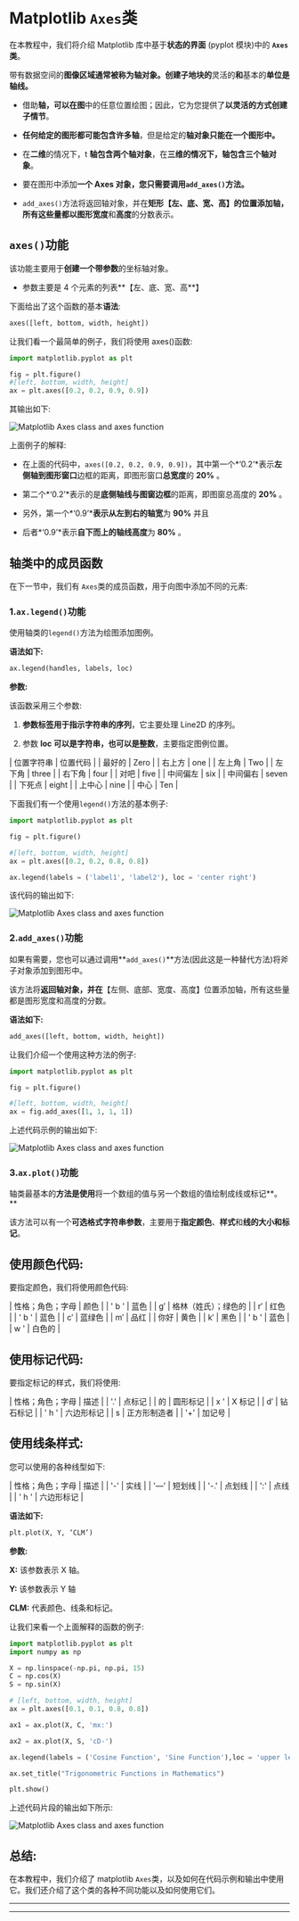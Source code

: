 # Matplotlib `Axes`类

在本教程中，我们将介绍 Matplotlib 库中基于**状态的界面** (pyplot 模块)中的 **`Axes`类**。

带有数据空间的**图像区域通常被称为轴对象。创建子地块的**灵活的**和**基本的**单位是轴线。**

*   借助**轴，可以在图**中的任意位置绘图；因此，它为您提供了**以灵活的方式创建子情节**。

*   **任何给定的图形都可能包含许多轴**，但是给定的**轴对象只能在一个图形中。**

*   在**二维**的情况下，t **轴包含两个轴对象**，在**三维的情况下，轴包含三个轴对象**。

*   要在图形中添加**一个 Axes 对象，您只需要调用`add_axes()`方法。**

*   `add_axes()`方法将返回轴对象，并在**矩形【左、底、宽、高】**的位置添加轴，所有这些量都以图形**宽度**和**高度**的分数表示。

## `axes()`功能

该功能主要用于**创建一个带参数**的坐标轴对象。

*   参数主要是 4 个元素的列表**【左、底、宽、高**】

下面给出了这个函数的基本**语法**:

```py
axes([left, bottom, width, height])
```

让我们看一个最简单的例子，我们将使用 axes()函数:

```py
import matplotlib.pyplot as plt 

fig = plt.figure() 
#[left, bottom, width, height] 
ax = plt.axes([0.2, 0.2, 0.9, 0.9]) 
```

其输出如下:

![Matplotlib Axes class and axes function](img/6d65c8280f37b818c9e0b4f3c53129d0.png)

上面例子的解释:

*   在上面的代码中，`axes([0.2, 0.2, 0.9, 0.9])`，其中第一个*‘0.2’*表示**左侧轴到图形窗口**边框的距离，即图形窗口**总宽度**的 **20%** 。

*   第二个*‘0.2’*表示的是**底侧轴线与图窗边框**的距离，即图窗总高度的 **20%** 。

*   另外，第一个*‘0.9’***表示从左到右的轴宽**为 **90%** 并且

*   后者*‘0.9’*表示**自下而上的轴线高度**为 **80%** 。

## 轴类中的成员函数

在下一节中，我们有 `Axes`类的成员函数，用于向图中添加不同的元素:

### 1.`ax.legend()`功能

使用轴类的`legend()`方法为绘图添加图例。

**语法如下:**

```py
ax.legend(handles, labels, loc)
```

**参数:**

该函数采用三个参数:

1.  **参数标签用于指示字符串的序列**，它主要处理 Line2D 的序列。

2.  参数 **loc 可以是字符串，也可以是整数**，主要指定图例位置。

| 位置字符串 | 位置代码 |
| 最好的 | Zero |
| 右上方 | one |
| 左上角 | Two |
| 左下角 | three |
| 右下角 | four |
| 对吧 | five |
| 中间偏左 | six |
| 中间偏右 | seven |
| 下死点 | eight |
| 上中心 | nine |
| 中心 | Ten |

下面我们有一个使用`legend()`方法的基本例子:

```py
import matplotlib.pyplot as plt 

fig = plt.figure() 

#[left, bottom, width, height] 
ax = plt.axes([0.2, 0.2, 0.8, 0.8]) 

ax.legend(labels = ('label1', 'label2'), loc = 'center right') 
```

该代码的输出如下:

![Matplotlib Axes class and axes function](img/e4e4945cb1079f5120f4c4900c18fec2.png)

### 2.`add_axes()`功能

如果有需要，您也可以通过调用**`add_axes()`**方法(因此这是一种替代方法)将斧子对象添加到图形中。

该方法将**返回轴对象，并在**【左侧、底部、宽度、高度】位置添加轴，所有这些量都是图形宽度和高度的分数。

**语法如下:**

```py
add_axes([left, bottom, width, height])
```

让我们介绍一个使用这种方法的例子:

```py
import matplotlib.pyplot as plt 

fig = plt.figure() 

#[left, bottom, width, height] 
ax = fig.add_axes([1, 1, 1, 1]) 
```

上述代码示例的输出如下:

![Matplotlib Axes class and axes function](img/4e9096a6898a489f05dfa3657cc7a547.png)

### 3.`ax.plot()`功能

轴类最基本的**方法是使用**将一个数组的值与另一个数组的值绘制成线或标记**。**

该方法可以有一个**可选格式字符串参数**，主要用于**指定颜色**、**样式**和**线的大小和标记**。

## 使用颜色代码:

要指定颜色，我们将使用颜色代码:

| 性格；角色；字母 | 颜色 |
| ' b ' | 蓝色 |
| g′ | 格林（姓氏）；绿色的 |
| r′ | 红色 |
| ' b ' | 蓝色 |
| c′ | 蓝绿色 |
| m′ | 品红 |
| 你好 | 黄色 |
| k′ | 黑色 |
| ' b ' | 蓝色 |
| w ' | 白色的 |

## 使用标记代码:

要指定标记的样式，我们将使用:

| 性格；角色；字母 | 描述 |
| '.' | 点标记 |
| 的 | 圆形标记 |
| x ' | X 标记 |
| d′ | 钻石标记 |
| ' h ' | 六边形标记 |
| s | 正方形制造者 |
| '+' | 加记号 |

## 使用线条样式:

您可以使用的各种线型如下:

| 性格；角色；字母 | 描述 |
| '-' | 实线 |
| '—' | 短划线 |
| '-.' | 点划线 |
| ':' | 点线 |
| ' h ' | 六边形标记 |

**语法如下:**

```py
plt.plot(X, Y, ‘CLM’)
```

**参数:**

**X:** 该参数表示 X 轴。

**Y:** 该参数表示 Y 轴

**CLM:** 代表颜色、线条和标记。

让我们来看一个上面解释的函数的例子:

```py
import matplotlib.pyplot as plt 
import numpy as np 

X = np.linspace(-np.pi, np.pi, 15) 
C = np.cos(X) 
S = np.sin(X) 

# [left, bottom, width, height] 
ax = plt.axes([0.1, 0.1, 0.8, 0.8]) 

ax1 = ax.plot(X, C, 'mx:') 

ax2 = ax.plot(X, S, 'cD-') 

ax.legend(labels = ('Cosine Function', 'Sine Function'),loc = 'upper left') 

ax.set_title("Trigonometric Functions in Mathematics") 

plt.show() 
```

上述代码片段的输出如下所示:

![Matplotlib Axes class and axes function](img/c2f821ec4e5c7381649e9a2ce1e64804.png)

## 总结:

在本教程中，我们介绍了 matplotlib `Axes`类，以及如何在代码示例和输出中使用它。我们还介绍了这个类的各种不同功能以及如何使用它们。

* * *

* * *